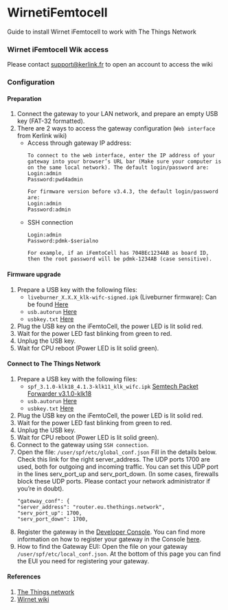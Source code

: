 # WirnetiFemtocell
Guide to install Wirnet iFemtocell to work with The Things Network 

### Wirnet iFemtocell Wik access
Please contact support@kerlink.fr to open an account to access the wiki

### Configuration

#### Preparation
1. Connect the gateway to your LAN network, and prepare an empty USB key (FAT-32 formatted).
2. There are 2 ways to access the gateway configuration (`Web interface` from Kerlink wiki)
    * Access through gateway IP address:  
        ```
        To connect to the web interface, enter the IP address of your gateway into your browser’s URL bar (Make sure your computer is on the same local network). The default login/password are:
        Login:admin
        Password:pwd4admin
        
        For firmware version before v3.4.3, the default login/password are: 
        Login:admin
        Password:admin
        ```
    * SSH connection
        ```
        Login:admin
        Password:pdmk-$serialno
        
        For example, if an iFemtoCell has 704BEc1234AB as board ID, then the root password will be pdmk-1234AB (case sensitive).
        ```
#### Firmware upgrade
1. Prepare a USB key with the following files:
    * `liveburner_X.X.X_klk-wifc-signed.ipk` (Liveburner firmware): Can be found [Here]( http://wikikerlink.fr/wirnet-ifemtocell/doku.php?id=wirnet-ifemtocell:resources)
    * `usb.autorun` [Here](usb.autorun)
    * `usbkey.txt` [Here](usbkey.txt)
2. Plug the USB key on the iFemtoCell, the power LED is lit solid red.
3. Wait for the power LED fast blinking from green to red.
4. Unplug the USB key.
5. Wait for CPU reboot (Power LED is lit solid green).

#### Connect to The Things Network
1. Prepare a USB key with the following files:
    * `spf_3.1.0-klk18_4.1.3-klk11_klk_wifc.ipk` [Semtech Packet Forwarder v3.1.0-klk18]( http://wikikerlink.fr/wirnet-ifemtocell/doku.php?id=wirnet-ifemtocell:resources)
    * `usb.autorun` [Here](usb.autorun)
    * `usbkey.txt` [Here](usbkey.txt)
2. Plug the USB key on the iFemtoCell, the power LED is lit solid red.
3. Wait for the power LED fast blinking from green to red.
4. Unplug the USB key.
5. Wait for CPU reboot (Power LED is lit solid green).
6. Connect to the gateway using `SSH connection`.
7. Open the file: `/user/spf/etc/global_conf.json` Fill in the details below. Check this link for the right server_address. The UDP ports 1700 are used, both for outgoing and incoming traffic. You can set this UDP port in the lines serv_port_up and serv_port_down. (In some cases, firewalls block these UDP ports. Please contact your network administrator if you’re in doubt).
    ```
    "gateway_conf": {
    "server_address": "router.eu.thethings.network",
    "serv_port_up": 1700,                                               
    "serv_port_down": 1700,
    ```
8. Register the gateway in the [Developer Console](https://console.thethingsnetwork.org/). You can find more information on how to register your gateway in the Console [here](https://www.thethingsnetwork.org/docs/gateways/registration.html).
9. How to find the Gateway EUI: Open the file on your gateway `/user/spf/etc/local_conf.json`. At the bottom of this page you can find the EUI you need for registering your gateway.

#### References
1. [The Things network](https://www.thethingsnetwork.org/docs/gateways/kerlink-ifemtocell/)
2. [Wirnet wiki](http://wikikerlink.fr/)
